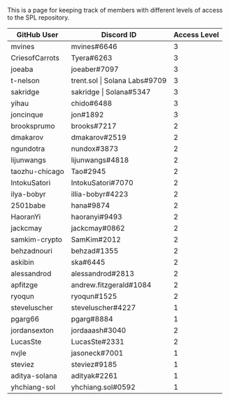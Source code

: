 This is a page for keeping track of members with different levels of access to the SPL repository.

| GitHub User    | Discord ID                    | Access Level |
|----------------|-------------------------------|--------------|
| mvines         | mvines#6646                   | 3            |
| CriesofCarrots | Tyera#6263                    | 3            |
| joeaba         | joeaber#7097                  | 3            |
| t-nelson       | trent.sol \| Solana Labs#9709 | 3            |
| sakridge       | sakridge \| Solana#5347       | 3            |
| yihau          | chido#6488                    | 3            |
| joncinque      | jon#1892                      | 3            |
| brooksprumo    | brooks#7217                   | 2            |
| dmakarov       | dmakarov#2519                 | 2            |
| ngundotra      | nundox#3873                   | 2            |
| lijunwangs     | lijunwangs#4818               | 2            |
| taozhu-chicago | Tao#2945                      | 2            |
| IntokuSatori   | IntokuSatori#7070             | 2            |
| ilya-bobyr     | illia-bobyr#4223              | 2            |
| 2501babe       | hana#9874                     | 2            |
| HaoranYi       | haoranyi#9493                 | 2            |
| jackcmay       | jackcmay#0862                 | 2            |
| samkim-crypto  | SamKim#2012                   | 2            |
| behzadnouri    | behzad#1355                   | 2            |
| askibin        | ska#6445                      | 2            |
| alessandrod    | alessandrod#2813              | 2            |
| apfitzge       | andrew.fitzgerald#1084        | 2            |
| ryoqun         | ryoqun#1525                   | 2            |
| steveluscher   | steveluscher#4227             | 1            |
| pgarg66        | pgarg#8884                    | 1            |
| jordansexton   | jordaaash#3040                | 2 |
| LucasSte       | LucasSte#2331                 | 2 |
| nvjle          | jasoneck#7001                 | 1            |
| steviez        | steviez#9185                  | 1            |
| aditya-solana  | adityak#2261                  | 1            |
| yhchiang-sol | yhchiang.sol#0592 | 1 |
